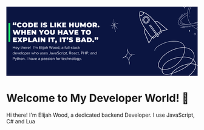 ![TheElijahWoodGif](quote.png)

# Welcome to My Developer World! 👋
Hi there! I'm Elijah Wood, a dedicated backend Developer. I use JavaScript, C# and Lua
